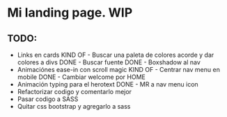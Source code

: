 
# Mi landing page. WIP
## TODO:
- Links en cards
KIND OF - Buscar una paleta de colores acorde y dar colores a divs
DONE - Buscar fuente 
DONE - Boxshadow al nav
- Animaciónes ease-in con scroll magic
KIND OF - Centrar nav menu en mobile
DONE - Cambiar welcome por HOME
- Animación typing para el herotext
DONE - MR a nav menu icon
- Refactorizar codigo y comentarlo mejor
- Pasar codigo a SASS
- Quitar css bootstrap y agregarlo a sass